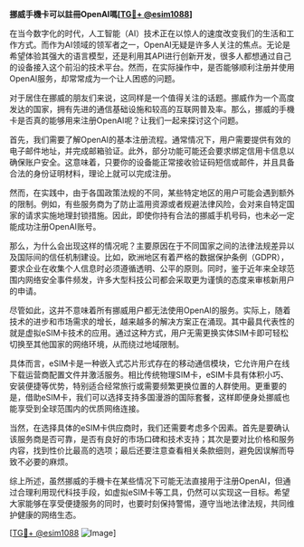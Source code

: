 **挪威手機卡可以註冊OpenAI嗎[[TG💪+ @esim1088](https://t.me/s/esim1088)]**

在当今数字化的时代，人工智能（AI）技术正在以惊人的速度改变我们的生活和工作方式。而作为AI领域的领军者之一，OpenAI无疑是许多人关注的焦点。无论是希望体验其强大的语言模型，还是利用其API进行创新开发，很多人都想通过自己的设备接入这个前沿的技术平台。然而，在实际操作中，是否能够顺利注册并使用OpenAI服务，却常常成为一个让人困惑的问题。

对于居住在挪威的朋友们来说，这同样是一个值得关注的话题。挪威作为一个高度发达的国家，拥有先进的通信基础设施和较高的互联网普及率。那么，挪威的手機卡是否真的能够用来注册OpenAI呢？让我们一起来探讨这个问题。

首先，我们需要了解OpenAI的基本注册流程。通常情况下，用户需要提供有效的电子邮件地址，并完成邮箱验证。此外，部分功能可能还会要求绑定信用卡信息以确保账户安全。这意味着，只要你的设备能正常接收验证码短信或邮件，并且具备合法的身份证明材料，理论上就可以完成注册。

然而，在实践中，由于各国政策法规的不同，某些特定地区的用户可能会遇到额外的限制。例如，有些服务商为了防止滥用资源或者规避法律风险，会对来自特定国家的请求实施地理封锁措施。因此，即使你持有合法的挪威手机号码，也未必一定能成功注册OpenAI账号。

那么，为什么会出现这样的情况呢？主要原因在于不同国家之间的法律法规差异以及国际间的信任机制建设。比如，欧洲地区有着严格的数据保护条例（GDPR），要求企业在收集个人信息时必须遵循透明、公平的原则。同时，鉴于近年来全球范围内网络安全事件频发，许多大型科技公司都会采取更为谨慎的态度来审核新用户的申请。

尽管如此，这并不意味着所有挪威用户都无法使用OpenAI的服务。实际上，随着技术的进步和市场需求的增长，越来越多的解决方案正在涌现。其中最具代表性的就是虚拟eSIM卡技术的应用。通过这种方式，用户无需更换实体SIM卡即可轻松切换至其他国家的网络环境，从而绕过地域限制。

具体而言，eSIM卡是一种嵌入式芯片形式存在的移动通信模块，它允许用户在线下载运营商配置文件并激活服务。相比传统物理SIM卡，eSIM卡具有体积小巧、安装便捷等优势，特别适合经常旅行或需要频繁更换位置的人群使用。更重要的是，借助eSIM卡，我们可以选择支持多国漫游的国际套餐，这样即便身处挪威也能享受到全球范围内的优质网络连接。

当然，在选择具体的eSIM卡供应商时，我们还需要考虑多个因素。首先是要确认该服务商是否可靠，是否有良好的市场口碑和技术支持；其次是要对比价格和服务内容，找到性价比最高的选项；最后还要注意查看相关条款细则，避免因误解而导致不必要的麻烦。

综上所述，虽然挪威的手機卡在某些情况下可能无法直接用于注册OpenAI，但通过合理利用现代科技手段，如虚拟eSIM卡等工具，仍然可以实现这一目标。希望大家能够在享受便捷服务的同时，也要时刻保持警惕，遵守当地法律法规，共同维护健康的网络生态。

[[TG💪+ @esim1088](https://t.me/s/esim1088) ![Image](https://i.postimg.cc/4NQfJmqS/Snipaste-2025-05-13-00-14-12.png)]